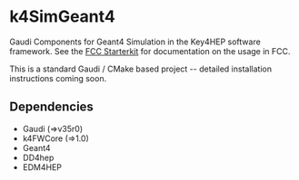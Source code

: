 # k4SimGeant4
Gaudi Components for Geant4 Simulation in the Key4HEP software framework. 
See the [FCC Starterkit](https://hep-fcc.github.io/fcc-tutorials/) for documentation on the usage in FCC.

This is a standard Gaudi / CMake based project -- detailed installation instructions coming soon.

## Dependencies

* Gaudi (=>v35r0)
* k4FWCore (=>1.0)
* Geant4
* DD4hep
* EDM4HEP
